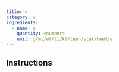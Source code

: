 ```yaml
---
title: x
category: x
ingredients:
  - name: x
    quantity: <number>
    unit: g/ml/el/tl/kl/teen/stuk/beetje
---
```


<Recipe />

## Instructions
